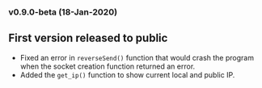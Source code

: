 ### v0.9.0-beta (18-Jan-2020)

## First version released to public

- Fixed an error in `reverseSend()` function that would crash the program when the socket creation function returned an error.
- Added the `get_ip()` function to show current local and public IP.